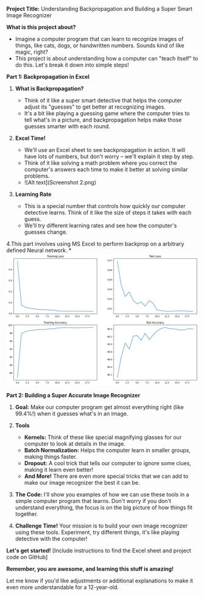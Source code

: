 
**Project Title:** Understanding Backpropagation and Building a Super Smart Image Recognizer

**What is this project about?**

* Imagine a computer program that can learn to recognize images of things, like cats, dogs, or handwritten numbers. Sounds kind of like magic, right? 
* This project is about understanding how a computer can "teach itself" to do this.  Let's break it down into simple steps!

**Part 1: Backpropagation in Excel**

1. **What is Backpropagation?** 
   * Think of it like a super smart detective that helps the computer adjust its "guesses" to get better at recognizing images.
   * It's a bit like playing a guessing game where the computer tries to tell what's in a picture, and backpropagation helps make those guesses smarter with each round.

2. **Excel Time!**
   * We'll use an Excel sheet to see backpropagation in action. It will have lots of numbers, but don't worry – we'll explain it step by step.
   * Think of it like solving a math problem where you correct the computer's answers each time to make it better at solving similar problems.
   * ![Alt text](Screenshot 2.png)

3. **Learning Rate**
   * This is a special number that controls how quickly our computer detective learns. Think of it like the size of steps it takes with each guess.
   * We'll try different learning rates and see how the computer's guesses change.

4.This part involves using MS Excel to perform backprop on a arbitrary defined Neural network.
  *![Alt text](backprop.png)

**Part 2: Building a Super Accurate Image Recognizer**

1. **Goal:** Make our computer program get almost everything right (like 99.4%!) when it guesses what's in an image.

2. **Tools**
   * **Kernels:** Think of these like special magnifying glasses for our computer to look at details in the image.
   * **Batch Normalization:** Helps the computer learn in smaller groups, making things faster.
   * **Dropout:** A cool trick that tells our computer to ignore some clues, making it learn even better!
   * **And More!** There are even more special tricks that we can add to make our image recognizer the best it can be.

3. **The Code:** I'll show you examples of how we can use these tools in a simple computer program that learns. Don't worry if you don't understand everything, the focus is on the big picture of how things fit together.

4. **Challenge Time!** Your mission is to build your own image recognizer using these tools. Experiment, try different things, it's like playing detective with the computer! 



**Let's get started!** 
[Include instructions to find the Excel sheet and project code on GitHub] 

**Remember, you are awesome, and learning this stuff is amazing!** 
 
Let me know if you'd like adjustments or additional explanations to make it even more understandable for a 12-year-old. 
